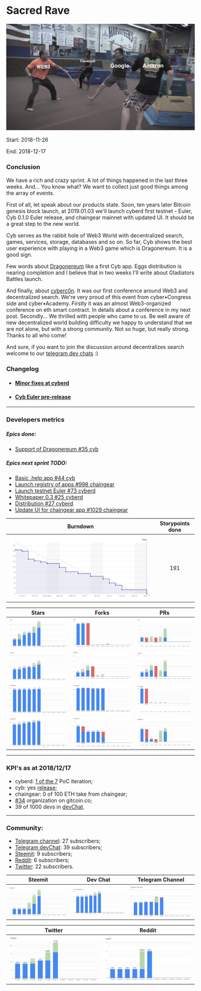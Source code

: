 # Sacred Rave

![pic](pic.jpg)

Start: 2018-11-26

End: 2018-12-17

### Сonclusion

We have a rich and crazy sprint. A lot of things happened in the last three weeks. And... You know what? We want to collect just good things among the array of events.

First of all, let speak about our products state. Soon, ten years later Bitcoin genesis block launch, at 2019.01.03  we'll launch cyberd first testnet - Euler, Cyb 0.1.0 Euler release, and chaingear mainnet with updated UI. It should be a great step to the new world.

Cyb serves as the rabbit hole of Web3 World with decentralized search, games, services, storage, databases and so on. So far, Cyb shows the best user experience with playing in a Web3 game which is Dragonereum. It is a good sign.

Few words about [Dragonereum](https://dapp.dragonereum.io/genesis) like a first Cyb app. Eggs distribution is nearing completion and I believe that in two weeks I'll write about Gladiators Battles launch.

And finally, about [cyberc0n](https://ipfs.io/ipfs/QmWPEkwyTThzQSdky4gje2HhkHU7R5E9WWmazuGBjo8gZd/). It was our first conference around Web3 and decentralized search. We're very proud of this event from cyber•Congress side and cyber•Academy. Firstly it was an almost Web3-organized conference on eth smart contract. In details about a conference in my next post. Secondly... We thrilled with people who came to us. Be well aware of new decentralized world building difficulty we happy to understand that we are not alone, but with a strong community.  Not so huge, but really strong. Thanks to all who come!

And sure, if you want to join the discussion around decentralizes search welcome to our [telegram dev chats](https://t.me/fuckgoogle) :)

### Changelog
 - #### [Minor fixes at cyberd](https://github.com/cybercongress/cyberd/blob/master/CHANGELOG.md#unreleased)
 - #### [Cyb Euler pre-release](https://github.com/cybercongress/cyb/releases/tag/v0.1.0)

 ---
### Developers metrics
##### Epics done:

- [Support of Dragonereum #35 cyb](https://github.com/cybercongress/cyb/issues/35)


##### Epics next sprint TODO:
- [Basic .help app #44 cyb](https://github.com/cybercongress/cyb/issues/44)
- [Launch registry of apps #998 chaingear](https://github.com/cybercongress/chaingear/issues/998)
- [Launch testnet Euler #73 cyberd](https://github.com/cybercongress/cyberd/issues/73)
- [Whitepaper 0.3 #25 cyberd](https://github.com/cybercongress/cyberd/issues/25)
- [Distribution #27 cyberd](https://github.com/cybercongress/cyberd/issues/27)
- [Update UI for chaingear app #1029 chaingear](https://github.com/cybercongress/chaingear/issues/1029)


Burndown | Storypoints done
:---: | :---:
![burndown-report](BD.png) | 191

Stars | Forks | PRs
:---: | :---: |:---:
![stars](cyb-stars.png) |![forks](cyb-forks.png) |![PRs](cyb-PRs.png)
![stars](cyberd-stars.png) |![forks](cyberd-forks.png) |![PRs](cyberd-PRs.png)
![stars](chaingear-stars.png) |![forks](chaingear-forks.png) |![PRs](chaingear-PRs.png)
![stars](congress-stars.png) |![forks](congress-forks.png) |![PRs](congress-PRs.png)

---

### KPI's as at 2018/12/17
- cyberd: [1 of the 7](https://github.com/cybercongress/cyberd/blob/master/CHANGELOG.md#007-2018-10-25) PoC iteration;
- cyb: yes [release](https://github.com/cybercongress/cyb/releases/tag/v0.1.0);
- chaingear: 0 of 100 ETH take from chaingear;
- [#34](https://gitcoin.co/profile/cybercongress) organization on gitcoin.co;
- 39 of 1000 devs in [devChat](https://t.me/fuckgoogle).

---

### Community:

- [Telegram channel](https://t.me/cybercongress): 27 subscribers;
- [Telegram devChat](https://t.me/fuckgoogle): 39 subscribers;
- [Steemit](https://steemit.com/@cybercongress): 9 subscribers;
- [Reddit](https://www.reddit.com/r/cybercongress): 6 subscribers;
- [Twitter](https://twitter.com/cyber_devs): 22 subscribers.

Steemit | Dev Chat | Telegram Channel
:---: | :---: |:---:
![stemmit](steemit.png) |![devchat](devchat.png) |![telegram](telegram.png)

Twitter | Reddit
:---:|:---:|
![twitter](twitter.png)|![reddit](reddit.png)
